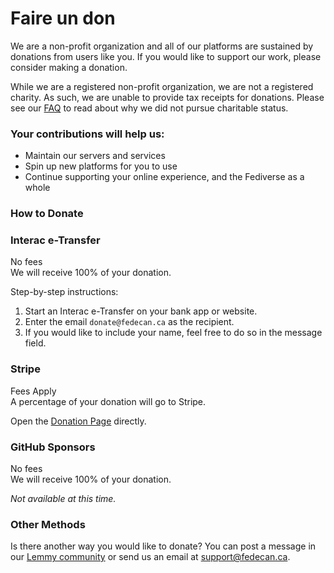 # Faire un don

We are a non-profit organization and all of our platforms are sustained by donations from users like you. If you would like to support our work, please consider making a donation. 

While we are a registered non-profit organization, we are not a registered charity. As such, we are unable to provide tax receipts for donations. Please see our [FAQ](guide/fedecan/faq#_2-why-are-you-not-a-registered-charity) to read about why we did not pursue charitable status.

### Your contributions will help us:

- Maintain our servers and services
- Spin up new platforms for you to use
- Continue supporting your online experience, and the Fediverse as a whole

### How to Donate

<div class="cards-container">
  <div class="card">
    <h3 class="text-with-icon">
      <Icon icon="mingcute:send-line" width="1.2em" height="1.2em" />
      Interac e-Transfer
    </h3>
    <div class="option-bar">
      <div class="option ok">
        <Icon icon="ic:round-check" width="1.2em" height="1.2em" />
        <span>No fees</span>
        <div class="hover-text">
          We will receive 100% of your donation.
        </div>
      </div>
    </div>
    <p>Step-by-step instructions:</p>
    <ol>
      <li>Start an Interac e-Transfer on your bank app or website.</li>
      <li>Enter the email <code>donate@fedecan.ca</code> as the recipient.</li>
      <li>If you would like to include your name, feel free to do so in the message field.</li>
    </ol>
  </div>

  <div class="card">
    <h3 class="text-with-icon">
      <Icon icon="mingcute:stripe-line" width="1.2em" height="1.2em" />
      Stripe
    </h3>
    <div class="option-bar">
      <div class="option warn">
        <Icon icon="ic:round-warning-amber" width="1.2em" height="1.2em" />
        <span>Fees Apply</span>
        <div class="hover-text">
          A percentage of your donation will go to Stripe.
        </div>
      </div>
    </div>
    <StripeButton />
    <p>Open the <a href="https://donate.stripe.com/5kAg108OT6f44uIfYY">Donation Page</a> directly.</p>
  </div>

  <div class="card">
    <h3 class="text-with-icon">
      <Icon icon="mdi:github" width="1.2em" height="1.2em" />
      GitHub Sponsors
    </h3>
    <div class="option-bar">
      <div class="option ok">
        <Icon icon="ic:round-check" width="1.2em" height="1.2em" />
        <span>No fees</span>
        <div class="hover-text">
          We will receive 100% of your donation.
        </div>
      </div>
    </div>
    <p><em>Not available at this time.</em></p>
  </div>

  <div class="card">
    <h3 class="text-with-icon">
      <Icon icon="mdi:donate-outline" width="1.2em" height="1.2em" />
      Other Methods
    </h3>
    <p>Is there another way you would like to donate? You can post a message in our <a href="https://lemmy.ca/c/main">Lemmy community</a> or send us an email at <a href="mailto:support@fedecan.ca">support@fedecan.ca</a>.</p>
  </div>

</div>